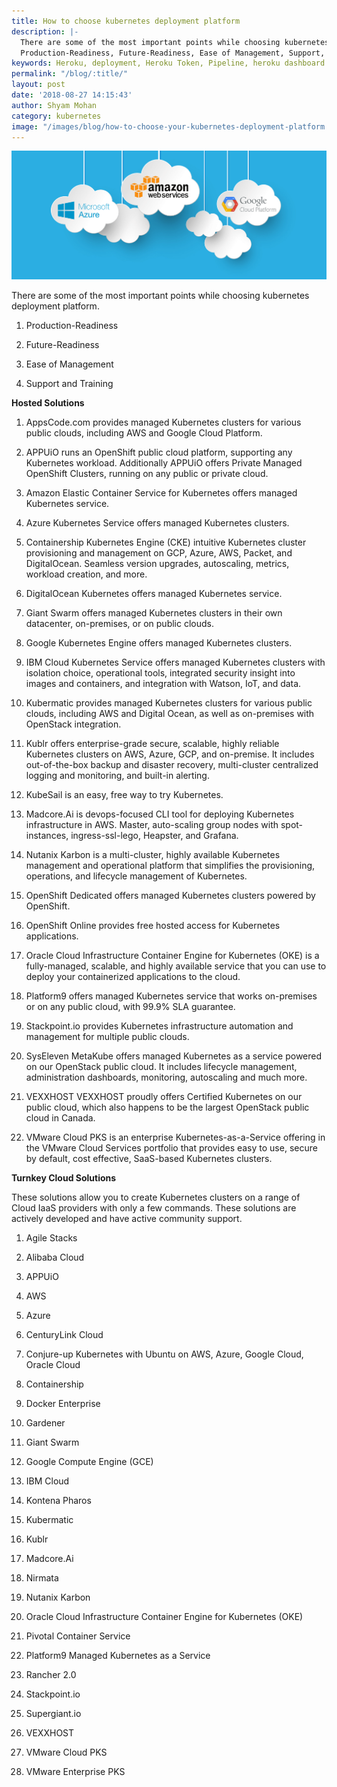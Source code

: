 ```yaml
---
title: How to choose kubernetes deployment platform
description: |-
  There are some of the most important points while choosing kubernetes deployment platform.
  Production-Readiness, Future-Readiness, Ease of Management, Support, and Training
keywords: Heroku, deployment, Heroku Token, Pipeline, heroku dashboard
permalink: "/blog/:title/"
layout: post
date: '2018-08-27 14:15:43'
author: Shyam Mohan
category: kubernetes
image: "/images/blog/how-to-choose-your-kubernetes-deployment-platform.png"
---
```


![](/images/blog/how-to-choose-your-kubernetes-deployment-platform.png)

There are some of the most important points while choosing kubernetes deployment platform.

1. Production-Readiness

1. Future-Readiness

1. Ease of Management

1. Support and Training



**Hosted Solutions**


1. AppsCode.com provides managed Kubernetes clusters for various public clouds, including AWS and Google Cloud Platform.

1. APPUiO runs an OpenShift public cloud platform, supporting any Kubernetes workload. Additionally APPUiO offers Private Managed OpenShift Clusters, running on any public or private cloud.

1. Amazon Elastic Container Service for Kubernetes offers managed Kubernetes service.

1. Azure Kubernetes Service offers managed Kubernetes clusters.

1. Containership Kubernetes Engine (CKE) intuitive Kubernetes cluster provisioning and management on GCP, Azure, AWS, Packet, and DigitalOcean. Seamless version upgrades, autoscaling, metrics, workload creation, and more.

1. DigitalOcean Kubernetes offers managed Kubernetes service.

1. Giant Swarm offers managed Kubernetes clusters in their own datacenter, on-premises, or on public clouds.

1. Google Kubernetes Engine offers managed Kubernetes clusters.

1. IBM Cloud Kubernetes Service offers managed Kubernetes clusters with isolation choice, operational tools, integrated security insight into images and containers, and integration with Watson, IoT, and data.

1. Kubermatic provides managed Kubernetes clusters for various public clouds, including AWS and Digital Ocean, as well as on-premises with OpenStack integration.

1. Kublr offers enterprise-grade secure, scalable, highly reliable Kubernetes clusters on AWS, Azure, GCP, and on-premise. It includes out-of-the-box backup and disaster recovery, multi-cluster centralized logging and monitoring, and built-in alerting.

1. KubeSail is an easy, free way to try Kubernetes.

1. Madcore.Ai is devops-focused CLI tool for deploying Kubernetes infrastructure in AWS. Master, auto-scaling group nodes with spot-instances, ingress-ssl-lego, Heapster, and Grafana.

1. Nutanix Karbon is a multi-cluster, highly available Kubernetes management and operational platform that simplifies the provisioning, operations, and lifecycle management of Kubernetes.

1. OpenShift Dedicated offers managed Kubernetes clusters powered by OpenShift.

1. OpenShift Online provides free hosted access for Kubernetes applications.

1. Oracle Cloud Infrastructure Container Engine for Kubernetes (OKE) is a fully-managed, scalable, and highly available service that you can use to deploy your containerized applications to the cloud.

1. Platform9 offers managed Kubernetes service that works on-premises or on any public cloud, with 99.9% SLA guarantee.

1. Stackpoint.io provides Kubernetes infrastructure automation and management for multiple public clouds.

1. SysEleven MetaKube offers managed Kubernetes as a service powered on our OpenStack public cloud. It includes lifecycle management, administration dashboards, monitoring, autoscaling and much more.

1. VEXXHOST VEXXHOST proudly offers Certified Kubernetes on our public cloud, which also happens to be the largest OpenStack public cloud in Canada.

1. VMware Cloud PKS is an enterprise Kubernetes-as-a-Service offering in the VMware Cloud Services portfolio that provides easy to use, secure by default, cost effective, SaaS-based Kubernetes clusters.


**Turnkey Cloud Solutions**

These solutions allow you to create Kubernetes clusters on a range of Cloud IaaS providers with only a few commands. These solutions are actively developed and have active community support.


1. Agile Stacks

1. Alibaba Cloud

1. APPUiO

1. AWS

1. Azure

1. CenturyLink Cloud

1. Conjure-up Kubernetes with Ubuntu on AWS, Azure, Google Cloud, Oracle Cloud

1. Containership

1. Docker Enterprise

1. Gardener

1. Giant Swarm

1. Google Compute Engine (GCE)

1. IBM Cloud

1. Kontena Pharos

1. Kubermatic

1. Kublr

1. Madcore.Ai

1. Nirmata

1. Nutanix Karbon

1. Oracle Cloud Infrastructure Container Engine for Kubernetes (OKE)

1. Pivotal Container Service

1. Platform9 Managed Kubernetes as a Service

1. Rancher 2.0

1. Stackpoint.io

1. Supergiant.io

1. VEXXHOST

1. VMware Cloud PKS

1. VMware Enterprise PKS

<br>
